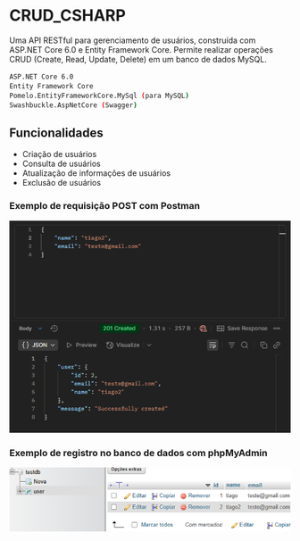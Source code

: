 # CRUD_CSHARP

Uma API RESTful para gerenciamento de usuários, construída com ASP.NET Core 6.0 e Entity Framework Core. Permite realizar operações CRUD (Create, Read, Update, Delete) em um banco de dados MySQL.

```bash
ASP.NET Core 6.0
Entity Framework Core
Pomelo.EntityFrameworkCore.MySql (para MySQL)
Swashbuckle.AspNetCore (Swagger)
```

## Funcionalidades

- Criação de usuários
- Consulta de usuários
- Atualização de informações de usuários
- Exclusão de usuários

### Exemplo de requisição POST com Postman
![POST Postman](post_ex.png)

### Exemplo de registro no banco de dados com phpMyAdmin
![Registro no phpMyAdmin](sql_ex.png)